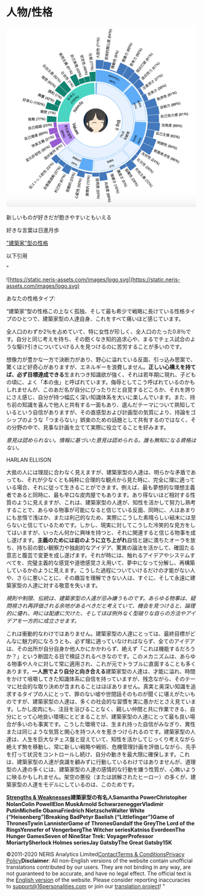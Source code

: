 # 人物/性格

![%E4%BA%BA%E7%89%A9%20%E6%80%A7%E6%A0%BC%20280813b102ca47c4af56d33a9e550591/_2020-09-11_22.54.03.png](%E4%BA%BA%E7%89%A9%20%E6%80%A7%E6%A0%BC%20280813b102ca47c4af56d33a9e550591/_2020-09-11_22.54.03.png)

新しいものが好きだが飽きやすいともいえる

好きな言葉は日進月歩

["建築家"型の性格](https://www.16personalities.com/ja/intj%E5%9E%8B%E3%81%AE%E6%80%A7%E6%A0%BC)

以下引用

"

![https://static.neris-assets.com/images/logo.svg](https://static.neris-assets.com/images/logo.svg)

あなたの性格タイプ:

“建築家”型の性格この上なく孤独、そして最も希少で戦略に長けている性格タイプのひとつで、建築家型の人達自身、これをすべて痛いほど感じています。

全人口のわずか2％を占めていて、特に女性が珍しく、全人口のたった0.8％です。自分と同じ考えを持ち、その飽くなき知的追求心や、まるでチェス試合のような駆け引きについていける人を見つけるのに苦労することが多いのです。

想像力が豊かな一方で決断力があり、野心に溢れている反面、引っ込み思案で、驚くほど好奇心がありますが、エネルギーを浪費しません。**正しい心構えを持てば、必ず目標達成できる**生まれつき知識欲が強く、それは若年期に現れ、子どもの頃に、よく「本の虫」と呼ばれています。侮辱としてこう呼ばれているのかもしれませんが、このあだ名が自分にぴったりだと自覚するどころか、それを誇りにさえ感じ、自分が持つ幅広く深い知識体系を大いに楽しんでいます。また、持ち前の知識を喜んで他人と共有する一面もあり、選んだテーマについて熟知しているという自信がありますが、その直感型および計画型の気質により、持論をゴシップのような「つまらない」娯楽のための話題として共有するのではなく、その分野の中で、見事な計画を立てて実際に役立てることを好みます。

*意見は認められない。情報に基づいた意見は認められる。誰も無知になる資格はない。*

HARLAN ELLISON

大抵の人には理屈に合わなく見えますが、建築家型の人達は、明らかな矛盾であっても、それが少なくとも純粋に合理的な観点から見た時に、完全に理に適っている場合、それに従って生きることができます。例えば、最も夢想的な理想主義者であると同時に、最も辛口な皮肉屋でもあります。あり得ないほど相対する性質のように見えますが、これは、建築家型の人達が、知性を活かして努力し熟考することで、あらゆる物事が可能になると信じている反面、同時に、人はあまりにも怠惰で浅はか、または利己的なため、実際にこうした素晴らしい結末には至らないと信じているためです。しかし、現実に対してこうした冷笑的な見方をしてはいますが、いったん何かに興味を持つと、それに関連すると信じる物事を成し遂げます。**主義のためには岩のように立ち上がれ**自信と謎に満ちたオーラを放ち、持ち前の鋭い観察力や独創的なアイデア、驚異の論法を活かして、確固たる意志と腹芸で変更を成し遂げます。それが時には、触れるアイデアやシステムすべてを、完璧主義的な感覚や道徳感覚さえ用いて、夢中になって分解し、再構築しているかのように見えます。こうした過程についていけるだけの才能がない人や、さらに悪いことに、その趣旨を理解できない人は、すぐに、そして永遠に建築家型の人達に対する敬意を失います。

*規則や制限、伝統は、建築家型の人達が忌み嫌うものです。あらゆる物事は、疑問視され再評価される余地があるべきだと考えていて、機会を見つけると、論理的に優れ、時には配慮に欠けた、そしてほぼ例外なく型破りな自らの方法やアイデアを一方的に成立させます。*

これは衝動的なわけではありません。建築家型の人達にとっては、最終目標がどんなに魅力的になろうとも、必ず理に適っていなければならず、全てのアイデアは、その出所が自分自身か他人かにかかわらず、絶えず「これは機能するだろうか？」という断固たる目で検証されるべきなのです。このメカニズムは、あらゆる物事や人々に対して常に適用され、これが元でトラブルに直面することも多くあります。**一人旅でより自分と向き合える**建築家型の人達は、才能に溢れ、時間をかけて咀嚼してきた知識体系に自信を持っていますが、残念ながら、そのテーマに社会的な取り決めが含まれることはほぼありません。真実と奥深い知識を追求するタイプの人にとって、罪のない嘘や世間話そのものが聞くに堪えがたいものですが、建築家型の人達は、多くの社会的な習慣を実に愚かだとさえ見ています。しかし皮肉にも、注目を浴びることなく、親しい仲間と共に作業できる、自分にとって心地良い環境にとどまることが、建築家型の人達にとって最も良い場合が多いのも事実です。こうした環境では、生まれ持った自信がみなぎり、異性または同じような気質と関心を持つ人々を惹きつけられるのです。建築家型の人達は、人生を巨大なチェス盤と捉えていて、知性を活かしてじっくり考えながら絶えず駒を移動し、常に新しい戦略や戦術、危機管理計画を評価しながら、先手を打って状況をコントロールし続け、自分の動きを最大限に確保します。これは、建築家型の人達が良識を顧みずに行動しているわけではありませんが、道理型の人達の多くには、建築家型の人達の感情的な行動を嫌う性質が、心無いように映るかもしれません。架空の悪役（または誤解されたヒーロー）の多くが、建築家型の人達をモデルにしているのは、このためです。

**[Strengths & Weaknesses](javascript:void(0))建築家型の有名人Samantha PowerChristopher NolanColin PowellElon MuskArnold SchwarzeneggerVladimir PutinMichelle ObamaFriedrich NietzscheWalter White (“Heisenberg”)Breaking BadPetyr Baelish (“Littlefinger”)Game of ThronesTywin LannisterGame of ThronesGandalf the GreyThe Lord of the RingsYennefer of VengerbergThe Witcher seriesKatniss EverdeenThe Hunger GamesSeven of NineStar Trek: VoyagerProfessor MoriartySherlock Holmes seriesJay GatsbyThe Great Gatsby15K**

©2011-2020 NERIS Analytics Limited[Contact](https://www.16personalities.com/contact-us)[Terms & Conditions](https://www.16personalities.com/terms)[Privacy Policy](https://www.16personalities.com/terms/privacy)**Disclaimer**: All non-English versions of the website contain unofficial translations contributed by our users. They are not binding in any way, are not guaranteed to be accurate, and have no legal effect. The official text is the [English version](https://www.16personalities.com/) of the website. Please consider reporting inaccuracies to [support@16personalities.com](mailto:support@16personalities.com) or join our [translation project](https://www.16personalities.com/translations)! "